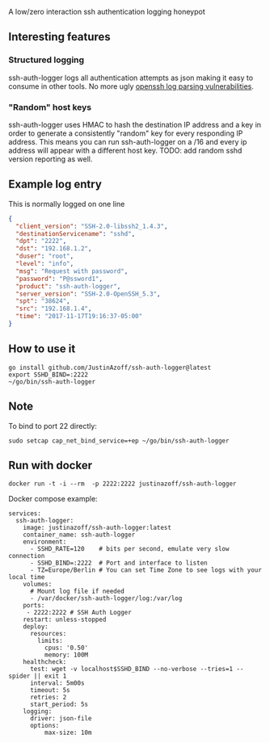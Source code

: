 A low/zero interaction ssh authentication logging honeypot

## Interesting features

### Structured logging

ssh-auth-logger logs all authentication attempts as json making it easy to
consume in other tools.  No more ugly [openssh log parsing
vulnerabilities](http://dcid.me/texts/attacking-log-analysis-tools.html).

### "Random" host keys

ssh-auth-logger uses HMAC to hash the destination IP address and a key in order to
generate a consistently "random" key for every responding IP address.  This
means you can run ssh-auth-logger on a /16 and every ip address will appear
with a different host key.  TODO: add random sshd version reporting as well.

## Example log entry

This is normally logged on one line

```json
{
  "client_version": "SSH-2.0-libssh2_1.4.3",
  "destinationServicename": "sshd",
  "dpt": "2222",
  "dst": "192.168.1.2",
  "duser": "root",
  "level": "info",
  "msg": "Request with password",
  "password": "P@ssword1",
  "product": "ssh-auth-logger",
  "server_version": "SSH-2.0-OpenSSH_5.3",
  "spt": "38624",
  "src": "192.168.1.4",
  "time": "2017-11-17T19:16:37-05:00"
}
```

## How to use it

```shell
go install github.com/JustinAzoff/ssh-auth-logger@latest
export SSHD_BIND=:2222
~/go/bin/ssh-auth-logger
```

## Note

To bind to port 22 directly:

```shell
sudo setcap cap_net_bind_service=+ep ~/go/bin/ssh-auth-logger
```

## Run with docker

```shell
docker run -t -i --rm  -p 2222:2222 justinazoff/ssh-auth-logger
```

Docker compose example:

```shell
services:
  ssh-auth-logger:
    image: justinazoff/ssh-auth-logger:latest
    container_name: ssh-auth-logger
    environment:
      - SSHD_RATE=120    # bits per second, emulate very slow connection
      - SSHD_BIND=:2222  # Port and interface to listen
      - TZ=Europe/Berlin # You can set Time Zone to see logs with your local time
    volumes:
      # Mount log file if needed
      - /var/docker/ssh-auth-logger/log:/var/log
    ports:
     - 2222:2222 # SSH Auth Logger
    restart: unless-stopped
    deploy:
      resources:
        limits:
          cpus: '0.50'
          memory: 100M
    healthcheck:
      test: wget -v localhost$SSHD_BIND --no-verbose --tries=1 --spider || exit 1
      interval: 5m00s
      timeout: 5s
      retries: 2
      start_period: 5s
    logging:
      driver: json-file
      options:
          max-size: 10m
```
